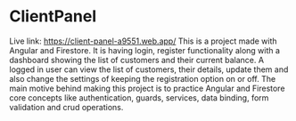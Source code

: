 # ClientPanel
Live link: https://client-panel-a9551.web.app/
This is a project made with Angular and Firestore. It is having login, register functionality along with a dashboard showing the list of customers and their current balance. A logged in user can view the list of customers, their details, update them and also change the settings of keeping the registration option on or off. The main motive behind making this project is to practice Angular and Firestore core concepts like authentication, guards, services, data binding, form validation and crud operations.
